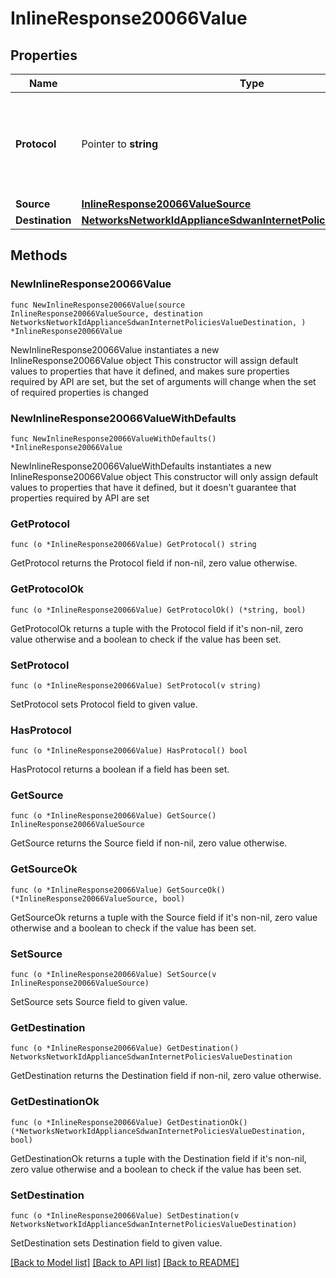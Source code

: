 # InlineResponse20066Value

## Properties

Name | Type | Description | Notes
------------ | ------------- | ------------- | -------------
**Protocol** | Pointer to **string** | Protocol of &#39;custom&#39; type traffic filter. Must be one of: &#39;tcp&#39;, &#39;udp&#39;, &#39;icmp6&#39; or &#39;any&#39; | [optional] 
**Source** | [**InlineResponse20066ValueSource**](InlineResponse20066ValueSource.md) |  | 
**Destination** | [**NetworksNetworkIdApplianceSdwanInternetPoliciesValueDestination**](NetworksNetworkIdApplianceSdwanInternetPoliciesValueDestination.md) |  | 

## Methods

### NewInlineResponse20066Value

`func NewInlineResponse20066Value(source InlineResponse20066ValueSource, destination NetworksNetworkIdApplianceSdwanInternetPoliciesValueDestination, ) *InlineResponse20066Value`

NewInlineResponse20066Value instantiates a new InlineResponse20066Value object
This constructor will assign default values to properties that have it defined,
and makes sure properties required by API are set, but the set of arguments
will change when the set of required properties is changed

### NewInlineResponse20066ValueWithDefaults

`func NewInlineResponse20066ValueWithDefaults() *InlineResponse20066Value`

NewInlineResponse20066ValueWithDefaults instantiates a new InlineResponse20066Value object
This constructor will only assign default values to properties that have it defined,
but it doesn't guarantee that properties required by API are set

### GetProtocol

`func (o *InlineResponse20066Value) GetProtocol() string`

GetProtocol returns the Protocol field if non-nil, zero value otherwise.

### GetProtocolOk

`func (o *InlineResponse20066Value) GetProtocolOk() (*string, bool)`

GetProtocolOk returns a tuple with the Protocol field if it's non-nil, zero value otherwise
and a boolean to check if the value has been set.

### SetProtocol

`func (o *InlineResponse20066Value) SetProtocol(v string)`

SetProtocol sets Protocol field to given value.

### HasProtocol

`func (o *InlineResponse20066Value) HasProtocol() bool`

HasProtocol returns a boolean if a field has been set.

### GetSource

`func (o *InlineResponse20066Value) GetSource() InlineResponse20066ValueSource`

GetSource returns the Source field if non-nil, zero value otherwise.

### GetSourceOk

`func (o *InlineResponse20066Value) GetSourceOk() (*InlineResponse20066ValueSource, bool)`

GetSourceOk returns a tuple with the Source field if it's non-nil, zero value otherwise
and a boolean to check if the value has been set.

### SetSource

`func (o *InlineResponse20066Value) SetSource(v InlineResponse20066ValueSource)`

SetSource sets Source field to given value.


### GetDestination

`func (o *InlineResponse20066Value) GetDestination() NetworksNetworkIdApplianceSdwanInternetPoliciesValueDestination`

GetDestination returns the Destination field if non-nil, zero value otherwise.

### GetDestinationOk

`func (o *InlineResponse20066Value) GetDestinationOk() (*NetworksNetworkIdApplianceSdwanInternetPoliciesValueDestination, bool)`

GetDestinationOk returns a tuple with the Destination field if it's non-nil, zero value otherwise
and a boolean to check if the value has been set.

### SetDestination

`func (o *InlineResponse20066Value) SetDestination(v NetworksNetworkIdApplianceSdwanInternetPoliciesValueDestination)`

SetDestination sets Destination field to given value.



[[Back to Model list]](../README.md#documentation-for-models) [[Back to API list]](../README.md#documentation-for-api-endpoints) [[Back to README]](../README.md)


